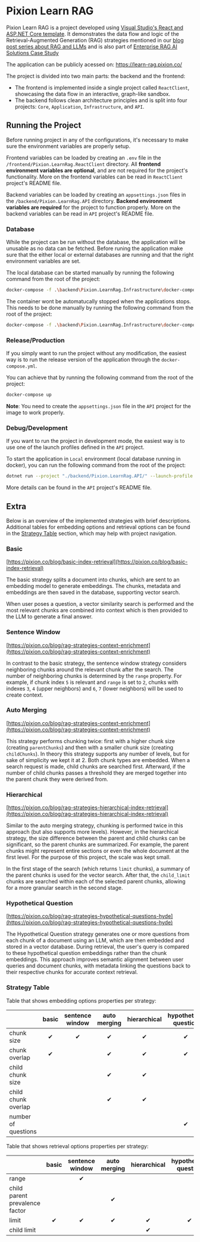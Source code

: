 # Pixion Learn RAG

Pixion Learn RAG is a project developed using [Visual Studio's React and ASP.NET Core template](https://learn.microsoft.com/en-us/visualstudio/javascript/tutorial-asp-net-core-with-react?view=vs-2022).
It demonstrates the data flow and logic of the Retrieval-Augmented Generation (RAG) strategies mentioned in our [blog post series about RAG and LLMs](https://pixion.co/blog/introducing-pixion-blog-series-on-rag-llms)
and is also part of [Enterprise RAG AI Solutions Case Study](https://pixion.co/work/enterprise-rag-ai-solutions#:~:text=Introducing%20the%20Learn%20RAG%20educational%20application)

The application can be publicly acessed on: https://learn-rag.pixion.co/

The project is divided into two main parts: the backend and the frontend:

- The frontend is implemented inside a single project called `ReactClient`, showcasing the data flow in an interactive, graph-like sandbox.
- The backend follows clean architecture principles and is split into four projects: `Core`, `Application`, `Infrastructure`, and `API`.

## Running the Project

Before running project in any of the configurations, it's necessary to make sure the environment variables are properly setup.

Frontend variables can be loaded by creating an `.env` file in the `/frontend/Pixion.LearnRag.ReactClient` directory.
All **frontend environment variables are optional**, and are not required for the project's functionality.
More on the frontend variables can be read in `ReactClient` project's README file.

Backend variables can be loaded by creating an `appsettings.json` files in the `/backend/Pixion.LearnRag.API` directory.
**Backend environment variables are required** for the project to function properly.
More on the backend variables can be read in `API` project's README file.

### Database

While the project can be run without the database, the application will be unusable as no data can be fetched.
Before runing the application make sure that the either local or external databases are running and that the right environment variables are set.

The local database can be started manually by running the following command from the root of the project:

```bash
docker-compose -f .\backend\Pixion.LearnRag.Infrastructure\docker-compose.yml up -d
```

The container wont be automatucally stopped when the applications stops. This needs to be done manually by running the following command from the root of the project:

```bash
docker-compose -f .\backend\Pixion.LearnRag.Infrastructure\docker-compose.yml stop
```

### Release/Production

If you simply want to run the project without any modification, the easiest way is to run the release version of the application through the `docker-compose.yml`.

You can achieve that by running the following command from the root of the project:

```bash
docker-compose up
```

**Note**: You need to create the `appsettings.json` file in the `API` project for the image to work properly.

### Debug/Development

If you want to run the project in development mode, the easiest way is to use one of the launch profiles defined in the `API` project.

To start the application in `Local` environment (local database running in docker), you can run the following command from the root of the project:

```bash
dotnet run --project "./backend/Pixion.LearnRag.API/" --launch-profile "https-local"
```

More details can be found in the `API` project's README file.

## Extra

Below is an overview of the implemented strategies with brief descriptions.
Additional tables for embedding options and retrieval options can be found in the [Strategy Table](###strategy-table) section, which may help with project navigation.

### Basic 
[https://pixion.co/blog/basic-index-retrieval](https://pixion.co/blog/basic-index-retrieval)

The basic strategy splits a document into chunks, which are sent to an embedding model to generate embeddings.
The chunks, metadata and embeddings are then saved in the database, supporting vector search.

When user poses a question, a vector similarity search is performed and the most relevant chunks are combined into
context which is then provided to the LLM to generate a final answer.

### Sentence Window 
[https://pixion.co/blog/rag-strategies-context-enrichment](https://pixion.co/blog/rag-strategies-context-enrichment)

In contrast to the basic strategy, the sentence window strategy considers neighboring chunks around the relevant chunk after the search.
The number of neighboring chunks is determined by the `range` property.
For example, if chunk index `5` is relevant and `range` is set to `2`, chunks with indexes `3`, `4` (upper neighbors) and `6`, `7` (lower neighbors) will be used to create context.

### Auto Merging 
[https://pixion.co/blog/rag-strategies-context-enrichment](https://pixion.co/blog/rag-strategies-context-enrichment)

This strategy performs chunking twice: first with a higher chunk size (creating `parentChunks`) and then with a smaller chunk size (creating `childChunks`).
In theory this strategy supports any number of levels, but for sake of simplicity we kept it at 2.
Both chunk types are embedded. When a search request is made, child chunks are searched first.
Afterward, if the number of child chunks passes a threshold they are merged together into the parent chunk they were derived from.

### Hierarchical 
[https://pixion.co/blog/rag-strategies-hierarchical-index-retrieval](https://pixion.co/blog/rag-strategies-hierarchical-index-retrieval)

Similar to the auto merging strategy, chunking is performed twice in this approach (but also supports more levels).
However, in the hierarchical strategy, the size difference between the parent and child chunks can be significant, so the parent chunks are summarized.
For example, the parent chunks might represent entire sections or even the whole document at the first level.
For the purpose of this project, the scale was kept small.

In the first stage of the search (which returns `limit` chunks), a summary of the parent chunks is used for the vector search.
After that, the `child_limit` chunks are searched within each of the selected parent chunks, allowing for a more granular search in the second stage.

### Hypothetical Question 
[https://pixion.co/blog/rag-strategies-hypothetical-questions-hyde](https://pixion.co/blog/rag-strategies-hypothetical-questions-hyde)

The Hypothetical Question strategy generates one or more questions from each chunk of a document using an LLM,
which are then embedded and stored in a vector database.
During retrieval, the user's query is compared to these hypothetical question embeddings rather than the chunk embeddings.
This approach improves semantic alignment between user queries and document chunks,
with metadata linking the questions back to their respective chunks for accurate context retrieval.

### Strategy Table

Table that shows embedding options properties per strategy:

|                     | basic | sentence window | auto merging | hierarchical | hypothetical question |
| ------------------- | :---: | :-------------: | :----------: | :----------: | :-------------------: |
| chunk size          |   ✔   |        ✔        |      ✔       |      ✔       |           ✔           |
| chunk overlap       |   ✔   |                 |      ✔       |      ✔       |           ✔           |
| child chunk size    |       |                 |      ✔       |      ✔       |                       |
| child chunk overlap |       |                 |      ✔       |      ✔       |                       |
| number of questions |       |                 |              |              |           ✔           |

Table that shows retrieval options properties per strategy:

|                                | basic | sentence window | auto merging | hierarchical | hypothetical question |
| ------------------------------ | :---: | :-------------: | :----------: | :----------: | :-------------------: |
| range                          |       |        ✔        |              |              |                       |
| child parent prevalence factor |       |                 |      ✔       |              |                       |
| limit                          |   ✔   |        ✔        |      ✔       |      ✔       |           ✔           |
| child limit                    |       |                 |              |      ✔       |                       |
